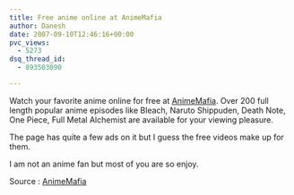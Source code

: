 ```yaml
---
title: Free anime online at AnimeMafia
author: Danesh
date: 2007-09-10T12:46:16+00:00
pvc_views:
  - 5273
dsq_thread_id:
  - 893503090

---
```

Watch your favorite anime online for free at [AnimeMafia][1]. Over 200 full length popular anime episodes like Bleach, Naruto Shippuden, Death Note, One Piece, Full Metal Alchemist are available for your viewing pleasure.

The page has quite a few ads on it but I guess the free videos make up for them.

I am not an anime fan but most of you are so enjoy.

Source : [AnimeMafia][1]

 [1]: http://www.animemafia.net/